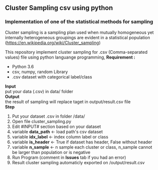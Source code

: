 ## **Cluster Sampling csv using python**
### Implementation of one of the statistical methods for sampling
Cluster sampling is a sampling plan used when mutually homogeneous yet internally heterogeneous groupings are evident in a statistical population (https://en.wikipedia.org/wiki/Cluster_sampling)  
  
This repository implement cluster sampling for .csv (Comma-separated values) file using python languange programming, 
**Requirement :**
* Python 3.6
* csv, numpy, random Library
* .csv dataset with categorical label/class

**Input**  
put your data (.csv) in data/ folder  
**Output**  
the result of sampling will replace taget in output/result.csv file  
**Step**  
1. Put your dataset .csv in folder /data/
1. Open file cluster_sampling.py 
1. Edit #INPUT# section based on your dataset
  1. variable **data_path** <- load path's csv dataset
  1. variable **idx_label** <- index column label or class
  1. variable **is_header** <- True if dataset has header, False without header
  1. variable **n_sample** <- n sample each cluster or class, n_sample cannot be larger than population or is negative
1. Run Program (comment in **Issues** tab if you had an error)
1. Result cluster sampling automaticly exported on /output/result.csv
